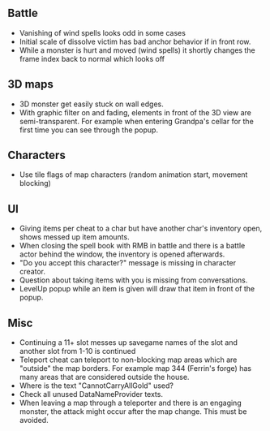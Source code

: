 ## Battle

- Vanishing of wind spells looks odd in some cases
- Initial scale of dissolve victim has bad anchor behavior if in front row.
- While a monster is hurt and moved (wind spells) it shortly changes the frame index back to normal which looks off


## 3D maps

- 3D monster get easily stuck on wall edges.
- With graphic filter on and fading, elements in front of the 3D view are semi-transparent.
  For example when entering Grandpa's cellar for the first time you can see through the popup.


## Characters

- Use tile flags of map characters (random animation start, movement blocking)


## UI

- Giving items per cheat to a char but have another char's inventory open, shows messed up item amounts.
- When closing the spell book with RMB in battle and there is a battle actor behind the window, the inventory is opened afterwards.
- "Do you accept this character?" message is missing in character creator.
- Question about taking items with you is missing from conversations.
- LevelUp popup while an item is given will draw that item in front of the popup.


## Misc

- Continuing a 11+ slot messes up savegame names of the slot and another slot from 1-10 is continued
- Teleport cheat can teleport to non-blocking map areas which are "outside" the map borders.
  For example map 344 (Ferrin's forge) has many areas that are considered outside the house.
- Where is the text "CannotCarryAllGold" used?
- Check all unused DataNameProvider texts.
- When leaving a map through a teleporter and there is an engaging monster, the attack might occur after the map change. This must be avoided.
